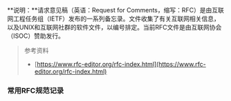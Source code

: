 **说明：**请求意见稿（英语：Request for Comments，缩写：RFC）是由互联网工程任务组（IETF）发布的一系列备忘录。文件收集了有关互联网相关信息，以及UNIX和互联网社群的软件文件，以编号排定。当前RFC文件是由互联网协会（ISOC）赞助发行。
> 参考资料
> - [https://www.rfc-editor.org/rfc-index.html](https://www.rfc-editor.org/rfc-index.html)



### 常用RFC规范记录
